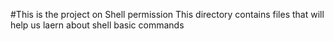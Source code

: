 #This is the project on Shell permission
This directory contains files that will help us laern about shell basic commands
